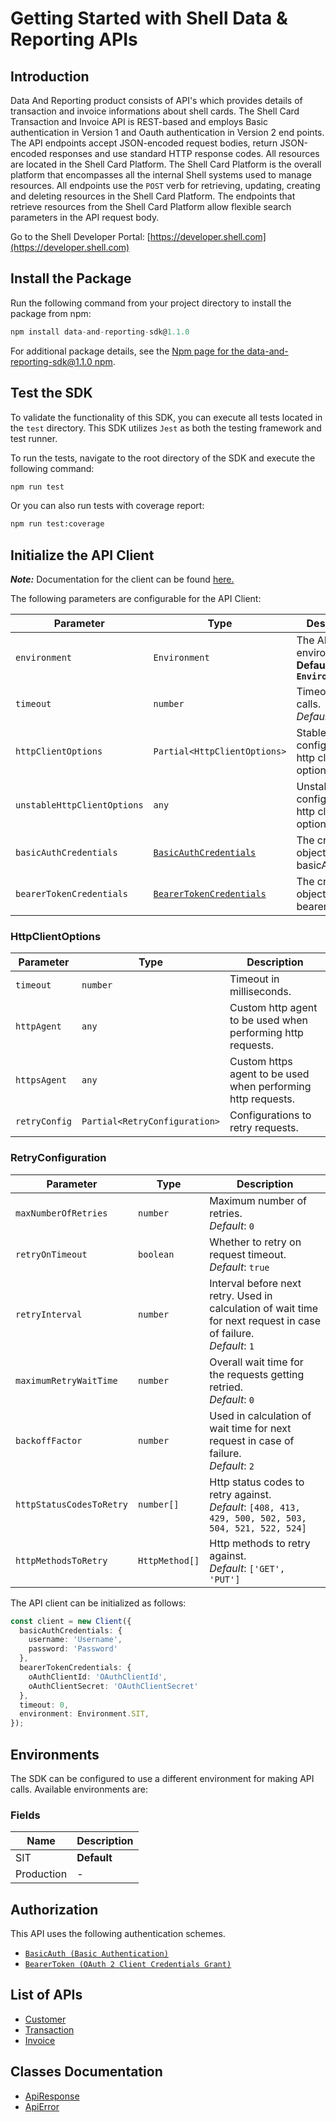 
# Getting Started with Shell Data & Reporting APIs

## Introduction

Data And Reporting product consists of API's which provides details of transaction and invoice informations about shell cards.
The Shell Card Transaction and Invoice API is REST-based and employs Basic authentication in Version 1 and Oauth authentication in Version 2 end points. The API endpoints accept JSON-encoded request bodies, return JSON-encoded responses and use standard HTTP response codes.
All resources are located in the Shell Card Platform.  The Shell Card Platform is the overall platform that encompasses all the internal Shell systems used to manage resources.
All endpoints use the `POST` verb for retrieving, updating, creating and deleting resources in the Shell Card Platform. The endpoints that retrieve resources from the Shell Card Platform allow flexible search parameters in the API request body.

Go to the Shell Developer Portal: [https://developer.shell.com](https://developer.shell.com)

## Install the Package

Run the following command from your project directory to install the package from npm:

```ts
npm install data-and-reporting-sdk@1.1.0
```

For additional package details, see the [Npm page for the data-and-reporting-sdk@1.1.0 npm](https://www.npmjs.com/package/data-and-reporting-sdk/v/1.1.0).

## Test the SDK

To validate the functionality of this SDK, you can execute all tests located in the `test` directory. This SDK utilizes `Jest` as both the testing framework and test runner.

To run the tests, navigate to the root directory of the SDK and execute the following command:

```bash
npm run test
```

Or you can also run tests with coverage report:

```bash
npm run test:coverage
```

## Initialize the API Client

**_Note:_** Documentation for the client can be found [here.](https://www.github.com/sdks-io/data-and-reporting-js-sdk/tree/1.1.0/doc/client.md)

The following parameters are configurable for the API Client:

| Parameter | Type | Description |
|  --- | --- | --- |
| `environment` | `Environment` | The API environment. <br> **Default: `Environment.SIT`** |
| `timeout` | `number` | Timeout for API calls.<br>*Default*: `0` |
| `httpClientOptions` | `Partial<HttpClientOptions>` | Stable configurable http client options. |
| `unstableHttpClientOptions` | `any` | Unstable configurable http client options. |
| `basicAuthCredentials` | [`BasicAuthCredentials`](https://www.github.com/sdks-io/data-and-reporting-js-sdk/tree/1.1.0/doc/auth/basic-authentication.md) | The credential object for basicAuth |
| `bearerTokenCredentials` | [`BearerTokenCredentials`](https://www.github.com/sdks-io/data-and-reporting-js-sdk/tree/1.1.0/doc/auth/oauth-2-client-credentials-grant.md) | The credential object for bearerToken |

### HttpClientOptions

| Parameter | Type | Description |
|  --- | --- | --- |
| `timeout` | `number` | Timeout in milliseconds. |
| `httpAgent` | `any` | Custom http agent to be used when performing http requests. |
| `httpsAgent` | `any` | Custom https agent to be used when performing http requests. |
| `retryConfig` | `Partial<RetryConfiguration>` | Configurations to retry requests. |

### RetryConfiguration

| Parameter | Type | Description |
|  --- | --- | --- |
| `maxNumberOfRetries` | `number` | Maximum number of retries. <br> *Default*: `0` |
| `retryOnTimeout` | `boolean` | Whether to retry on request timeout. <br> *Default*: `true` |
| `retryInterval` | `number` | Interval before next retry. Used in calculation of wait time for next request in case of failure. <br> *Default*: `1` |
| `maximumRetryWaitTime` | `number` | Overall wait time for the requests getting retried. <br> *Default*: `0` |
| `backoffFactor` | `number` | Used in calculation of wait time for next request in case of failure. <br> *Default*: `2` |
| `httpStatusCodesToRetry` | `number[]` | Http status codes to retry against. <br> *Default*: `[408, 413, 429, 500, 502, 503, 504, 521, 522, 524]` |
| `httpMethodsToRetry` | `HttpMethod[]` | Http methods to retry against. <br> *Default*: `['GET', 'PUT']` |

The API client can be initialized as follows:

```ts
const client = new Client({
  basicAuthCredentials: {
    username: 'Username',
    password: 'Password'
  },
  bearerTokenCredentials: {
    oAuthClientId: 'OAuthClientId',
    oAuthClientSecret: 'OAuthClientSecret'
  },
  timeout: 0,
  environment: Environment.SIT,
});
```

## Environments

The SDK can be configured to use a different environment for making API calls. Available environments are:

### Fields

| Name | Description |
|  --- | --- |
| SIT | **Default** |
| Production | - |

## Authorization

This API uses the following authentication schemes.

* [`BasicAuth (Basic Authentication)`](https://www.github.com/sdks-io/data-and-reporting-js-sdk/tree/1.1.0/doc/auth/basic-authentication.md)
* [`BearerToken (OAuth 2 Client Credentials Grant)`](https://www.github.com/sdks-io/data-and-reporting-js-sdk/tree/1.1.0/doc/auth/oauth-2-client-credentials-grant.md)

## List of APIs

* [Customer](https://www.github.com/sdks-io/data-and-reporting-js-sdk/tree/1.1.0/doc/controllers/customer.md)
* [Transaction](https://www.github.com/sdks-io/data-and-reporting-js-sdk/tree/1.1.0/doc/controllers/transaction.md)
* [Invoice](https://www.github.com/sdks-io/data-and-reporting-js-sdk/tree/1.1.0/doc/controllers/invoice.md)

## Classes Documentation

* [ApiResponse](https://www.github.com/sdks-io/data-and-reporting-js-sdk/tree/1.1.0/doc/api-response.md)
* [ApiError](https://www.github.com/sdks-io/data-and-reporting-js-sdk/tree/1.1.0/doc/api-error.md)

